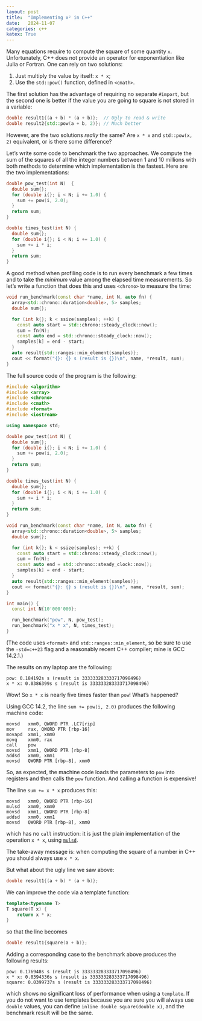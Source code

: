 ```yaml
---
layout: post
title:  "Implementing x² in C++"
date:   2024-11-07
categories: c++
katex: True
---
```


Many equations require to compute the square of some quantity `x`.
Unfortunately, C++ does not provide an operator for exponentiation like Julia or Fortran.
One can rely on two solutions:

1.  Just multiply the value by itself: `x * x`;
2.  Use the `std::pow()` function, defined in `<cmath>`.

The first solution has the advantage of requiring no separate `#import`, but the second one is better if the value you are going to square is not stored in a variable:

```c++
double result1{(a + b) * (a + b)};  // Ugly to read & write
double result2{std::pow(a + b, 2)}; // Much better
```

However, are the two solutions *really* the same? Are `x * x` and `std::pow(x, 2)` equivalent, or is there some difference?

Let’s write some code to benchmark the two approaches.
We compute the sum of the squares of all the integer numbers between 1 and 10 millions with both methods to determine which implementation is the fastest.
Here are the two implementations:

```c++
double pow_test(int N)  {
  double sum{};
  for (double i{}; i < N; i += 1.0) {
    sum += pow(i, 2.0);
  }
  return sum;
}

double times_test(int N) {
  double sum{};
  for (double i{}; i < N; i += 1.0) {
    sum += i * i;
  }
  return sum;
}
```

A good method when profiling code is to run every benchmark a few times and to take the *minimum* value among the elapsed time measurements.
So let’s write a function that does this and uses `<chrono>` to measure the time:

```c++
void run_benchmark(const char *name, int N, auto fn) {
  array<std::chrono::duration<double>, 5> samples;
  double sum{};

  for (int k{}; k < ssize(samples); ++k) {
    const auto start = std::chrono::steady_clock::now();
    sum = fn(N);
    const auto end = std::chrono::steady_clock::now();
    samples[k] = end - start;
  }
  auto result{std::ranges::min_element(samples)};
  cout << format("{}: {} s (result is {})\n", name, *result, sum);
}
```

The full source code of the program is the following:

```c++
#include <algorithm>
#include <array>
#include <chrono>
#include <cmath>
#include <format>
#include <iostream>

using namespace std;

double pow_test(int N) {
  double sum{};
  for (double i{}; i < N; i += 1.0) {
    sum += pow(i, 2.0);
  }
  return sum;
}

double times_test(int N) {
  double sum{};
  for (double i{}; i < N; i += 1.0) {
    sum += i * i;
  }
  return sum;
}

void run_benchmark(const char *name, int N, auto fn) {
  array<std::chrono::duration<double>, 5> samples;
  double sum{};

  for (int k{}; k < ssize(samples); ++k) {
    const auto start = std::chrono::steady_clock::now();
    sum = fn(N);
    const auto end = std::chrono::steady_clock::now();
    samples[k] = end - start;
  }
  auto result{std::ranges::min_element(samples)};
  cout << format("{}: {} s (result is {})\n", name, *result, sum);
}

int main() {
  const int N{10'000'000};

  run_benchmark("pow", N, pow_test);
  run_benchmark("x * x", N, times_test);
}
```

(The code uses `<format>` and `std::ranges::min_element`, so be sure to use the `-std=c++23` flag and a reasonably recent C++ compiler; mine is GCC 14.2.1.)

The results on my laptop are the following:

```
pow: 0.184192s s (result is 333333283333717098496)
x * x: 0.0386399s s (result is 333333283333717098496)
```

Wow! So `x * x` is nearly five times faster than `pow`! What’s happened?

Using GCC 14.2, the line `sum += pow(i, 2.0)` produces the following machine code:

```assembler
movsd   xmm0, QWORD PTR .LC7[rip]
mov     rax, QWORD PTR [rbp-16]
movapd  xmm1, xmm0
movq    xmm0, rax
call    pow
movsd   xmm1, QWORD PTR [rbp-8]
addsd   xmm0, xmm1
movsd   QWORD PTR [rbp-8], xmm0
```

So, as expected, the machine code loads the parameters to `pow` into registers and then calls the `pow` function.
And calling a function is expensive!

The line `sum += x * x` produces this:

```assembler
movsd   xmm0, QWORD PTR [rbp-16]
mulsd   xmm0, xmm0
movsd   xmm1, QWORD PTR [rbp-8]
addsd   xmm0, xmm1
movsd   QWORD PTR [rbp-8], xmm0
```

which has no `call` instruction: it is just the plain implementation of the operation `x * x`, using [`mulsd`](https://www.felixcloutier.com/x86/mulsd).

The take-away message is: when computing the square of a number in C++ you should always use `x * x`.

But what about the ugly line we saw above:

```c++
double result1{(a + b) * (a + b)};
```

We can improve the code via a template function:

```c++
template<typename T>
T square(T x) {
    return x * x;
}
```

so that the line becomes

```c++
double result1{square(a + b)};
```

Adding a corresponding case to the benchmark above produces the following results:

```
pow: 0.176948s s (result is 333333283333717098496)
x * x: 0.0394336s s (result is 333333283333717098496)
square: 0.0399737s s (result is 333333283333717098496)
```

which shows no significant loss of performance when using a `template`.
If you do not want to use templates because you are sure you will always use `double` values, you can define `inline double square(double x)`, and the benchmark result will be the same.
